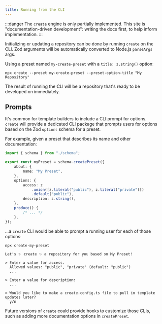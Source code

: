 ```yaml
---
title: Running from the CLI
---
```


:::danger
The `create` engine is only partially implemented.
This site is "documentation-driven development": writing the docs first, to help inform implementation.
:::

Initializing or updating a repository can be done by running `create` on the CLI.
Zod arguments will be automatically converted to Node.js `parseArgs` args.

Using a preset named `my-create-preset` with a `title: z.string()` option:

```shell
npx create --preset my-create-preset --preset-option-title "My Repository"
```

The result of running the CLI will be a repository that's ready to be developed on immediately.

## Prompts

It's common for template builders to include a CLI prompt for options. `create` will provide a dedicated CLI package that prompts users for options based on the Zod `options` schema for a preset.

For example, given a preset that describes its name and other documentation:

```ts
import { schema } from "./schema";

export const myPreset = schema.createPreset({
	about: {
		name: "My Preset",
	},
	options: {
		access: z
			.union([z.literal("public"), z.literal("private")])
			.default("public"),
		description: z.string(),
	},
	produce() {
		/* ... */
	},
});
```

...a `create` CLI would be able to prompt a running user for each of those options:

```plaintext
npx create-my-preset

Let's ✨ create ✨ a repository for you based on My Preset!

> Enter a value for access.
  Allowed values: "public", "private" (default: "public")
  ...

> Enter a value for description:
  ...

> Would you like to make a create.config.ts file to pull in template updates later?
  y/n
```

Future versions of `create` could provide hooks to customize those CLIs, such as adding more documentation options in `createPreset`.

